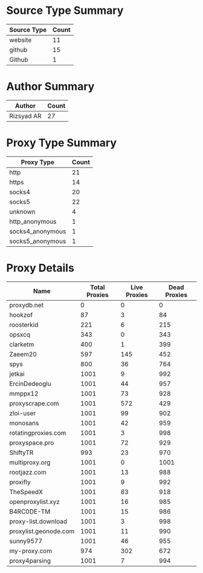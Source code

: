 # Source Type Summary

| Source Type | Count |
|-------------|-------|
| website | 11 |
| github | 15 |
| Github | 1 |


# Author Summary

| Author | Count |
|--------|-------|
| Rizsyad AR | 27 |


# Proxy Type Summary

| Proxy Type | Count |
|------------|-------|
| http | 21 |
| https | 14 |
| socks4 | 20 |
| socks5 | 22 |
| unknown | 4 |
| http_anonymous | 1 |
| socks4_anonymous | 1 |
| socks5_anonymous | 1 |


# Proxy Details

| Name | Total Proxies | Live Proxies | Dead Proxies |
|------|---------------|--------------|---------------|
| proxydb.net | 0 | 0 | 0 |
| hookzof | 87 | 3 | 84 |
| roosterkid | 221 | 6 | 215 |
| opsxcq | 343 | 0 | 343 |
| clarketm | 400 | 1 | 399 |
| Zaeem20 | 597 | 145 | 452 |
| spys | 800 | 36 | 764 |
| jetkai | 1001 | 9 | 992 |
| ErcinDedeoglu | 1001 | 44 | 957 |
| mmppx12 | 1001 | 73 | 928 |
| proxyscrape.com | 1001 | 572 | 429 |
| zloi-user | 1001 | 99 | 902 |
| monosans | 1001 | 42 | 959 |
| rotatingproxies.com | 1001 | 3 | 998 |
| proxyspace.pro | 1001 | 72 | 929 |
| ShiftyTR | 993 | 23 | 970 |
| multiproxy.org | 1001 | 0 | 1001 |
| rootjazz.com | 1001 | 13 | 988 |
| proxifly | 1001 | 9 | 992 |
| TheSpeedX | 1001 | 83 | 918 |
| openproxylist.xyz | 1001 | 16 | 985 |
| B4RC0DE-TM | 1001 | 15 | 986 |
| proxy-list.download | 1001 | 3 | 998 |
| proxylist.geonode.com | 1001 | 11 | 990 |
| sunny9577 | 1001 | 46 | 955 |
| my-proxy.com | 974 | 302 | 672 |
| proxy4parsing | 1001 | 7 | 994 |

